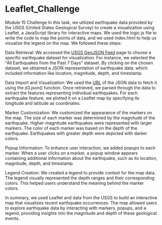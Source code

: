 # Leaflet_Challenge
Module 15 Challenge
In this task, we utilized earthquake data provided by the USGS (United States Geological Survey) to create a visualization using Leaflet, a JavaScript library for interactive maps. We used the logic.js file to write the code to map the points of data, and we used index.html to help us visualize the legend on the map.  We followed these steps:

Data Retrieval: We accessed the [USGS GeoJSON Feed](https://earthquake.usgs.gov/earthquakes/feed/v1.0/geojson.php) page to choose a specific earthquake dataset for visualization. For instance, we selected the "All Earthquakes from the Past 7 Days" dataset. By clicking on the chosen dataset, we obtained a JSON representation of earthquake data, which included information like location, magnitude, depth, and timestamp.

Data Import and Visualization: We used the [URL](https://earthquake.usgs.gov/earthquakes/feed/v1.0/summary/all_week.geojson) of the JSON data to fetch it using the d3.json() function. Once retrieved, we parsed through the data to extract the features representing individual earthquakes. For each earthquake feature, we plotted it on a Leaflet map by specifying its longitude and latitude as coordinates.

Marker Customization: We customized the appearance of the markers on the map. The size of each marker was determined by the magnitude of the earthquake. Higher-magnitude earthquakes were represented with larger markers. The color of each marker was based on the depth of the earthquake. Earthquakes with greater depth were depicted with darker colors.

Popup Information: To enhance user interaction, we added popups to each marker. When a user clicks on a marker, a popup window appears containing additional information about the earthquake, such as its location, magnitude, depth, and timestamp.

Legend Creation: We created a legend to provide context for the map data. The legend visually represented the depth ranges and their corresponding colors. This helped users understand the meaning behind the marker colors.

In summary, we used Leaflet and data from the USGS to build an interactive map that visualizes recent earthquake occurrences. The map allowed users to explore earthquake data by interacting with markers, popups, and a legend, providing insights into the magnitude and depth of these geological events.
